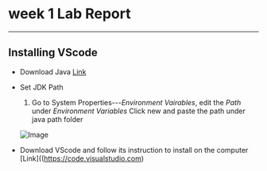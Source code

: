 # week 1 Lab Report
---
## Installing VScode 
* Download Java [Link](https://download.oracle.com/java/17/latest/jdk-17_windows-x64_bin.exe)
* Set JDK Path
     1) Go to System Properties---*Environment Vairables*, edit the *Path* under *Environment Variables* 
     Click new and paste the path under java path folder
     
    ![Image](https://i.imgur.com/eLxSK3r.jpeg) 
    
* Download VScode and follow its instruction to install on the computer [Link]((https://code.visualstudio.com)
